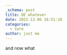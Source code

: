 ```yaml
---
_schema: post
title: DE whatever
date: 2022-12-06 16:51:10
categories:
  - sure
author: just me
---
```

and now what